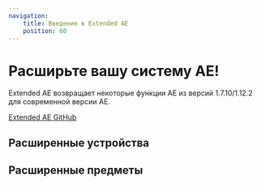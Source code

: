 ```yaml
---
navigation:
    title: Введение в Extended AE
    position: 60
---
```


# Расширьте вашу систему AE!

Extended AE возвращает некоторые функции AE из версий 1.7.10/1.12.2 для современной версии AE.

[Extended AE GitHub](https://github.com/GlodBlock/ExtendedAE) 

## Расширенные устройства
<CategoryIndex category="extended devices"></CategoryIndex>

## Расширенные предметы
<CategoryIndex category="extended items"></CategoryIndex>